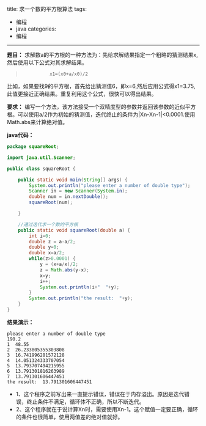title: 求一个数的平方根算法
tags:
- 编程
- java
categories:
- 编程
---


**题目：** 求解数a的平方根的一种方法为：先给求解结果指定一个粗略的猜测结果x,然后使用以下公式对其求解结果。
>               x1=(x0+a/x0)/2

比如，如果要找9的平方根，首先给出猜测值6，即x=6,然后应用公式得x1=3.75,此值更接近正确结果。重复利用这个公式，很快可以得出结果。

**要求：** 编写一个方法，该方法接受一个双精度型的参数并返回该参数的近似平方根。可以使用a/2作为初始的猜测值，迭代终止的条件为|Xn-Xn-1|<0.0001.使用Math.abs来计算绝对值。


**java代码：**

```java
package squareRoot;

import java.util.Scanner;

public class squareRoot {

    public static void main(String[] args) {
        System.out.println("please enter a number of double type");
        Scanner in = new Scanner(System.in);
        double num = in.nextDouble();
        squareRoot(num);

    }

    //通过迭代求一个数的平方根
    public static void squareRoot(double a) {
        int i=0;
        double z = a-a/2;
        double y=0;
        double x=a/2;
        while(z>0.0001) {
            y = (x+a/x)/2;
            z = Math.abs(y-x);
            x=y;
            i++;
            System.out.println(i+"  "+y);
        }
        System.out.println("the result:  "+y);
    }
}
```

**结果演示：**
```
please enter a number of double type
190.2
1  48.55
2  26.233805355303808
3  16.741996281572128
4  14.051324333707054
5  13.793707494215955
6  13.791301816263989
7  13.791301606447451
the result:  13.791301606447451
```

- 1、这个程序之前写出来一直提示错误，错误在于内存溢出。原因是迭代错误，终止条件不满足，循环体不正确，所以不断迭代。
- 2、这个程序就在于说计算Xn时，需要使用Xn-1。这个赋值一定要正确，循环的条件也很简单，使用两值差的绝对值就好。
